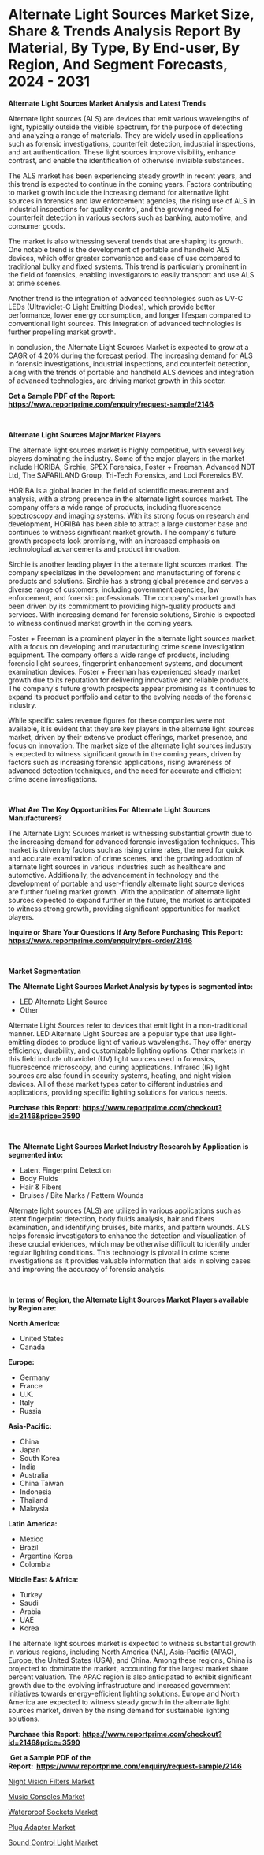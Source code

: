 <p><h1>Alternate Light Sources Market Size, Share & Trends Analysis Report By Material, By Type, By End-user, By Region, And Segment Forecasts, 2024 - 2031</h1></p><p><strong>Alternate Light Sources Market Analysis and Latest Trends</strong></p>
<p><p>Alternate light sources (ALS) are devices that emit various wavelengths of light, typically outside the visible spectrum, for the purpose of detecting and analyzing a range of materials. They are widely used in applications such as forensic investigations, counterfeit detection, industrial inspections, and art authentication. These light sources improve visibility, enhance contrast, and enable the identification of otherwise invisible substances.</p><p>The ALS market has been experiencing steady growth in recent years, and this trend is expected to continue in the coming years. Factors contributing to market growth include the increasing demand for alternative light sources in forensics and law enforcement agencies, the rising use of ALS in industrial inspections for quality control, and the growing need for counterfeit detection in various sectors such as banking, automotive, and consumer goods.</p><p>The market is also witnessing several trends that are shaping its growth. One notable trend is the development of portable and handheld ALS devices, which offer greater convenience and ease of use compared to traditional bulky and fixed systems. This trend is particularly prominent in the field of forensics, enabling investigators to easily transport and use ALS at crime scenes.</p><p>Another trend is the integration of advanced technologies such as UV-C LEDs (Ultraviolet-C Light Emitting Diodes), which provide better performance, lower energy consumption, and longer lifespan compared to conventional light sources. This integration of advanced technologies is further propelling market growth.</p><p>In conclusion, the Alternate Light Sources Market is expected to grow at a CAGR of 4.20% during the forecast period. The increasing demand for ALS in forensic investigations, industrial inspections, and counterfeit detection, along with the trends of portable and handheld ALS devices and integration of advanced technologies, are driving market growth in this sector.</p></p>
<p><strong>Get a Sample PDF of the Report:&nbsp; <a href="https://www.reportprime.com/enquiry/request-sample/2146">https://www.reportprime.com/enquiry/request-sample/2146</a></strong></p>
<p>&nbsp;</p>
<p><strong>Alternate Light Sources Major Market Players</strong></p>
<p><p>The alternate light sources market is highly competitive, with several key players dominating the industry. Some of the major players in the market include HORIBA, Sirchie, SPEX Forensics, Foster + Freeman, Advanced NDT Ltd, The SAFARILAND Group, Tri-Tech Forensics, and Loci Forensics BV.</p><p>HORIBA is a global leader in the field of scientific measurement and analysis, with a strong presence in the alternate light sources market. The company offers a wide range of products, including fluorescence spectroscopy and imaging systems. With its strong focus on research and development, HORIBA has been able to attract a large customer base and continues to witness significant market growth. The company's future growth prospects look promising, with an increased emphasis on technological advancements and product innovation.</p><p>Sirchie is another leading player in the alternate light sources market. The company specializes in the development and manufacturing of forensic products and solutions. Sirchie has a strong global presence and serves a diverse range of customers, including government agencies, law enforcement, and forensic professionals. The company's market growth has been driven by its commitment to providing high-quality products and services. With increasing demand for forensic solutions, Sirchie is expected to witness continued market growth in the coming years.</p><p>Foster + Freeman is a prominent player in the alternate light sources market, with a focus on developing and manufacturing crime scene investigation equipment. The company offers a wide range of products, including forensic light sources, fingerprint enhancement systems, and document examination devices. Foster + Freeman has experienced steady market growth due to its reputation for delivering innovative and reliable products. The company's future growth prospects appear promising as it continues to expand its product portfolio and cater to the evolving needs of the forensic industry.</p><p>While specific sales revenue figures for these companies were not available, it is evident that they are key players in the alternate light sources market, driven by their extensive product offerings, market presence, and focus on innovation. The market size of the alternate light sources industry is expected to witness significant growth in the coming years, driven by factors such as increasing forensic applications, rising awareness of advanced detection techniques, and the need for accurate and efficient crime scene investigations.</p></p>
<p>&nbsp;</p>
<p><strong>What Are The Key Opportunities For Alternate Light Sources Manufacturers?</strong></p>
<p><p>The Alternate Light Sources market is witnessing substantial growth due to the increasing demand for advanced forensic investigation techniques. This market is driven by factors such as rising crime rates, the need for quick and accurate examination of crime scenes, and the growing adoption of alternate light sources in various industries such as healthcare and automotive. Additionally, the advancement in technology and the development of portable and user-friendly alternate light source devices are further fueling market growth. With the application of alternate light sources expected to expand further in the future, the market is anticipated to witness strong growth, providing significant opportunities for market players.</p></p>
<p><strong>Inquire or Share Your Questions If Any Before Purchasing This Report: <a href="https://www.reportprime.com/enquiry/pre-order/2146">https://www.reportprime.com/enquiry/pre-order/2146</a></strong></p>
<p>&nbsp;</p>
<p><strong>Market Segmentation</strong></p>
<p><strong>The Alternate Light Sources Market Analysis by types is segmented into:</strong></p>
<p><ul><li>LED Alternate Light Source</li><li>Other</li></ul></p>
<p><p>Alternate Light Sources refer to devices that emit light in a non-traditional manner. LED Alternate Light Sources are a popular type that use light-emitting diodes to produce light of various wavelengths. They offer energy efficiency, durability, and customizable lighting options. Other markets in this field include ultraviolet (UV) light sources used in forensics, fluorescence microscopy, and curing applications. Infrared (IR) light sources are also found in security systems, heating, and night vision devices. All of these market types cater to different industries and applications, providing specific lighting solutions for various needs.</p></p>
<p><strong>Purchase this Report:&nbsp;<a href="https://www.reportprime.com/checkout?id=2146&price=3590">https://www.reportprime.com/checkout?id=2146&price=3590</a></strong></p>
<p>&nbsp;</p>
<p><strong>The Alternate Light Sources Market Industry Research by Application is segmented into:</strong></p>
<p><ul><li>Latent Fingerprint Detection</li><li>Body Fluids</li><li>Hair & Fibers</li><li>Bruises / Bite Marks / Pattern Wounds</li></ul></p>
<p><p>Alternate light sources (ALS) are utilized in various applications such as latent fingerprint detection, body fluids analysis, hair and fibers examination, and identifying bruises, bite marks, and pattern wounds. ALS helps forensic investigators to enhance the detection and visualization of these crucial evidences, which may be otherwise difficult to identify under regular lighting conditions. This technology is pivotal in crime scene investigations as it provides valuable information that aids in solving cases and improving the accuracy of forensic analysis.</p></p>
<p>&nbsp;</p>
<p><strong>In terms of Region, the Alternate Light Sources Market Players available by Region are:</strong></p>
<p>
    <p> <strong> North America: </strong>
        <ul>
            <li>United States</li>
            <li>Canada</li>
        </ul>
        </p> 
    <p> <strong> Europe: </strong>
        <ul>
            <li>Germany</li>
            <li>France</li>
            <li>U.K.</li>
            <li>Italy</li>
            <li>Russia</li>
        </ul>
        </p> 
    <p> <strong> Asia-Pacific: </strong>
        <ul>
            <li>China</li>
            <li>Japan</li>
            <li>South Korea</li>
            <li>India</li>
            <li>Australia</li>
            <li>China Taiwan</li>
            <li>Indonesia</li>
            <li>Thailand</li>
            <li>Malaysia</li>
        </ul>
        </p> 
    <p> <strong> Latin America: </strong>
        <ul>
            <li>Mexico</li>
            <li>Brazil</li>
            <li>Argentina Korea</li>
            <li>Colombia</li>
        </ul>
        </p> 
    <p> <strong> Middle East & Africa: </strong>
        <ul>
            <li>Turkey</li>
            <li>Saudi</li>
            <li>Arabia</li>
            <li>UAE</li>
            <li>Korea</li>
        </ul>
    </p>
    </p>
<p><p>The alternate light sources market is expected to witness substantial growth in various regions, including North America (NA), Asia-Pacific (APAC), Europe, the United States (USA), and China. Among these regions, China is projected to dominate the market, accounting for the largest market share percent valuation. The APAC region is also anticipated to exhibit significant growth due to the evolving infrastructure and increased government initiatives towards energy-efficient lighting solutions. Europe and North America are expected to witness steady growth in the alternate light sources market, driven by the rising demand for sustainable lighting solutions.</p></p>
<p><strong>Purchase this Report: <a href="https://www.reportprime.com/checkout?id=2146&price=3590">https://www.reportprime.com/checkout?id=2146&price=3590</a></strong></p>
<p>&nbsp;<strong>Get a Sample PDF of the Report:&nbsp;&nbsp;<a href="https://www.reportprime.com/enquiry/request-sample/2146">https://www.reportprime.com/enquiry/request-sample/2146</a></strong></p>
<p><strong></strong></p>
<p><p><a href="https://github.com/YashRP12/Market-Research-Report-List-2/blob/main/night-vision-filters-market.md">Night Vision Filters Market</a></p><p><a href="https://github.com/Chiragrp24/Market-Research-Report-List-2/blob/main/music-consoles-market.md">Music Consoles Market</a></p><p><a href="https://github.com/Chiragrp26/Market-Research-Report-List-2/blob/main/waterproof-sockets-market.md">Waterproof Sockets Market</a></p><p><a href="https://github.com/santosh758595/Market-Research-Report-List-2/blob/main/plug-adapter-market.md">Plug Adapter Market</a></p><p><a href="https://github.com/Chiragrp25/Market-Research-Report-List-2/blob/main/sound-control-light-market.md">Sound Control Light Market</a></p></p>